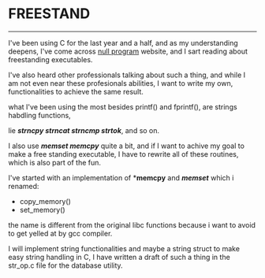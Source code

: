 # FREESTAND 
___


I've been using C for the last year and a half, and as my understanding deepens, I've come across [null program](https://nullprogram.com/) website, and I sart reading about freestanding executables.

I've also heard other professionals talking about such a thing, and while I am not even near these profesionals abilities, I want to write my own, functionalities to achieve the same result.

what I've been using the most besides printf() and fprintf(), are strings habdling functions, 

lie ***strncpy strncat strncmp strtok***, and so on.

I also use ***memset memcpy*** quite a bit, and if I want to achive my goal to make a free standing
executable, I have to rewrite all of these routines, which is also part of the fun. 

I've started with an implementation of ***memcpy** and ***memset*** which i renamed:
- copy_memory()
- set_memory() 

the name is different from the original libc functions
because i want to avoid to get yelled at by gcc compiler.

I will implement string functionalities and maybe a string struct to make easy string handling in C, 
I have written a draft of such a thing in the str_op.c file for the database utility.





